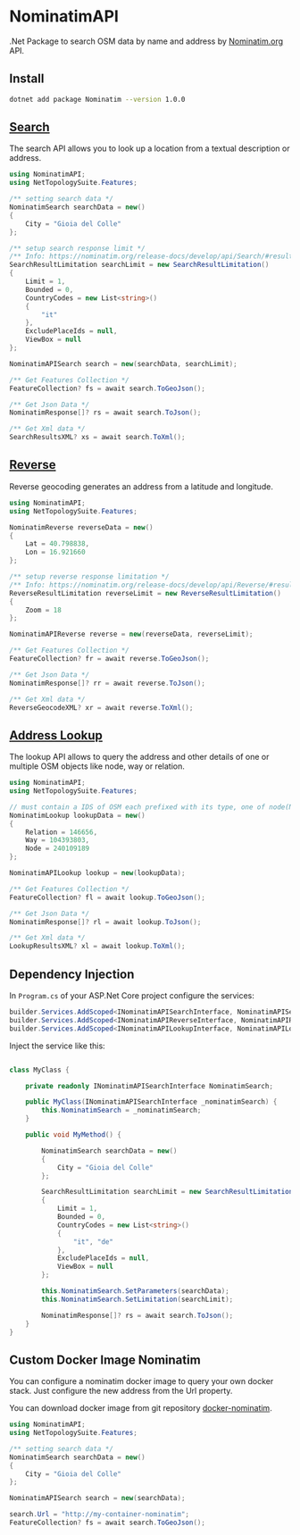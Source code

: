 # NominatimAPI

.Net Package to search OSM data by name and address by [Nominatim.org](https://nominatim.org) API.

## Install

```bash
dotnet add package Nominatim --version 1.0.0
```

## [Search](https://nominatim.org/release-docs/develop/api/Search/)

The search API allows you to look up a location from a textual description or address.

```C#
using NominatimAPI;
using NetTopologySuite.Features;

/** setting search data */
NominatimSearch searchData = new()
{
    City = "Gioia del Colle"
};

/** setup search response limit */
/** Info: https://nominatim.org/release-docs/develop/api/Search/#result-limitation */
SearchResultLimitation searchLimit = new SearchResultLimitation()
{
    Limit = 1,
    Bounded = 0,
    CountryCodes = new List<string>()
    {
        "it"
    },
    ExcludePlaceIds = null,
    ViewBox = null
};

NominatimAPISearch search = new(searchData, searchLimit);

/** Get Features Collection */
FeatureCollection? fs = await search.ToGeoJson();

/** Get Json Data */
NominatimResponse[]? rs = await search.ToJson();

/** Get Xml data */
SearchResultsXML? xs = await search.ToXml();

```

## [Reverse](https://nominatim.org/release-docs/develop/api/Reverse/)

Reverse geocoding generates an address from a latitude and longitude.

```C#
using NominatimAPI;
using NetTopologySuite.Features;

NominatimReverse reverseData = new()
{
    Lat = 40.798838,
    Lon = 16.921660
};

/** setup reverse response limitation */
/** Info: https://nominatim.org/release-docs/develop/api/Reverse/#result-limitation */
ReverseResultLimitation reverseLimit = new ReverseResultLimitation()
{
    Zoom = 18
};

NominatimAPIReverse reverse = new(reverseData, reverseLimit);

/** Get Features Collection */
FeatureCollection? fr = await reverse.ToGeoJson();

/** Get Json Data */
NominatimResponse[]? rr = await reverse.ToJson();

/** Get Xml data */
ReverseGeocodeXML? xr = await reverse.ToXml();

```

## [Address Lookup](https://nominatim.org/release-docs/develop/api/Lookup/)

The lookup API allows to query the address and other details of one or multiple OSM objects like node, way or relation.

```C#
using NominatimAPI;
using NetTopologySuite.Features;

// must contain a IDS of OSM each prefixed with its type, one of node(N), way(W) or relation(R)
NominatimLookup lookupData = new()
{
    Relation = 146656,
    Way = 104393803,
    Node = 240109189
};

NominatimAPILookup lookup = new(lookupData);

/** Get Features Collection */
FeatureCollection? fl = await lookup.ToGeoJson();

/** Get Json Data */
NominatimResponse[]? rl = await lookup.ToJson();

/** Get Xml data */
LookupResultsXML? xl = await lookup.ToXml();

```

## Dependency Injection

In `Program.cs` of your ASP.Net Core project configure the services:

```C#
builder.Services.AddScoped<INominatimAPISearchInterface, NominatimAPISearch>();
builder.Services.AddScoped<INominatimAPIReverseInterface, NominatimAPIReverse>();
builder.Services.AddScoped<INominatimAPILookupInterface, NominatimAPILookup>();
```

Inject the service like this:

```C#

class MyClass {

    private readonly INominatimAPISearchInterface NominatimSearch;

    public MyClass(INominatimAPISearchInterface _nominatimSearch) {
        this.NominatimSearch = _nominatimSearch;
    }

    public void MyMethod() {

        NominatimSearch searchData = new()
        {
            City = "Gioia del Colle"
        };

        SearchResultLimitation searchLimit = new SearchResultLimitation()
        {
            Limit = 1,
            Bounded = 0,
            CountryCodes = new List<string>()
            {
                "it", "de"
            },
            ExcludePlaceIds = null,
            ViewBox = null
        };

        this.NominatimSearch.SetParameters(searchData);
        this.NominatimSearch.SetLimitation(searchLimit);

        NominatimResponse[]? rs = await search.ToJson();
    }
}
```

## Custom Docker Image Nominatim

You can configure a nominatim docker image to query your own docker stack. Just configure the new address from the Url property.

You can download docker image from git repository [docker-nominatim](https://github.com/gzileni/docker-nominatim).

```C#
using NominatimAPI;
using NetTopologySuite.Features;

/** setting search data */
NominatimSearch searchData = new()
{
    City = "Gioia del Colle"
};

NominatimAPISearch search = new(searchData);

search.Url = "http://my-container-nominatim";
FeatureCollection? fs = await search.ToGeoJson();
```
